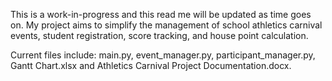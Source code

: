 This is a work-in-progress and this read me will be updated as time goes on. My project aims to simplify the management of school athletics carnival events, student registration, score tracking, and house point calculation.

Current files include: main.py, event_manager.py, participant_manager.py, Gantt Chart.xlsx and Athletics Carnival Project Documentation.docx. 

